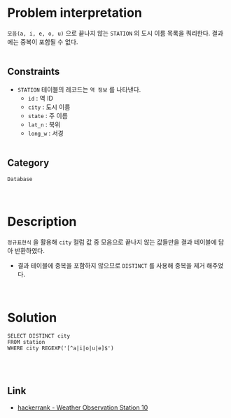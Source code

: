 # Problem interpretation
`모음(a, i, e, o, u)` 으로 끝나지 않는 `STATION` 의 도시 이름 목록을 쿼리한다. 결과에는 중복이 포함될 수 없다.
<br/><br/>

## Constraints
- `STATION` 테이블의 레코드는 `역 정보` 를 나타낸다.
    - `id` : 역 ID
    - `city` : 도시 이름
    - `state` : 주 이름
    - `lat_n` : 북위
    - `long_w` : 서경
<br/><br/>

## Category
`Database`
<br/><br/><br/>

# Description
`정규표현식` 을 활용해 `city` 컬럼 값 중 모음으로 끝나지 않는 값들만을 결과 테이블에 담아 반환하였다.
- 결과 테이블에 중복을 포함하지 않으므로 `DISTINCT` 를 사용해 중복을 제거 해주었다.
<br/><br/><br/>

# Solution
```mysql
SELECT DISTINCT city
FROM station
WHERE city REGEXP('[^a|i|o|u|e]$')
```
<br/><br/>

## Link
- [hackerrank - Weather Observation Station 10](https://www.hackerrank.com/challenges/weather-observation-station-10/problem?isFullScreen=true)